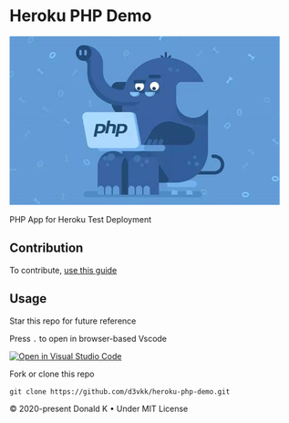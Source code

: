 # Heroku PHP Demo

![PHP Elephant](https://github.com/d3vkk/heroku-php-demo/blob/master/php-elephant.png)

PHP App for Heroku Test Deployment

## Contribution

To contribute, [use this guide](https://github.com/d3vkk/open-source/blob/master/CONTRIBUTING.md)

## Usage

Star this repo for future reference

Press `.` to open in browser-based Vscode

[![Open in Visual Studio Code](https://open.vscode.dev/badges/open-in-vscode.svg)](https://open.vscode.dev/d3vkk/heroku-php-demo)

Fork or clone this repo
```
git clone https://github.com/d3vkk/heroku-php-demo.git
```

© 2020-present Donald K • Under MIT License
